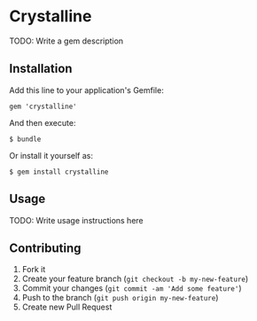 # Crystalline

TODO: Write a gem description

## Installation

Add this line to your application's Gemfile:

    gem 'crystalline'

And then execute:

    $ bundle

Or install it yourself as:

    $ gem install crystalline

## Usage

TODO: Write usage instructions here

## Contributing

1. Fork it
2. Create your feature branch (`git checkout -b my-new-feature`)
3. Commit your changes (`git commit -am 'Add some feature'`)
4. Push to the branch (`git push origin my-new-feature`)
5. Create new Pull Request
